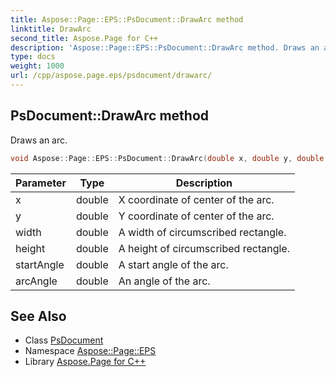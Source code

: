 ```yaml
---
title: Aspose::Page::EPS::PsDocument::DrawArc method
linktitle: DrawArc
second_title: Aspose.Page for C++
description: 'Aspose::Page::EPS::PsDocument::DrawArc method. Draws an arc in C++.'
type: docs
weight: 1000
url: /cpp/aspose.page.eps/psdocument/drawarc/
---
```

## PsDocument::DrawArc method


Draws an arc.

```cpp
void Aspose::Page::EPS::PsDocument::DrawArc(double x, double y, double width, double height, double startAngle, double arcAngle)
```


| Parameter | Type | Description |
| --- | --- | --- |
| x | double | X coordinate of center of the arc. |
| y | double | Y coordinate of center of the arc. |
| width | double | A width of circumscribed rectangle. |
| height | double | A height of circumscribed rectangle. |
| startAngle | double | A start angle of the arc. |
| arcAngle | double | An angle of the arc. |

## See Also

* Class [PsDocument](../)
* Namespace [Aspose::Page::EPS](../../)
* Library [Aspose.Page for C++](../../../)
